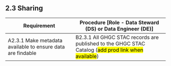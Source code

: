 **2.3 Sharing**
---------------

| **Requirement**                                            | **Procedure** \[Role - Data Steward (DS) or Data Engineer (DE)\]                                                                                             |
|------------------------------------------------------------|--------------------------------------------------------------------------------------------------------------------------------------------------------------|
| A2.3.1 Make metadata available to ensure data are findable | B2.3.1 All GHGC STAC records are published to the GHGC STAC Catalog (<mark>add prod link when available</mark>)|

